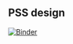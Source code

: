 ## PSS design

[![Binder](https://mybinder.org/badge_logo.svg)](https://mybinder.org/v2/gh/jmmauricio/bequick/master?filepath=pss_design)
